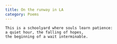 ```yaml
---
title: On the runway in LA
category: Poems
---
```


    This is a schoolyard where souls learn patience:
    a quiet hour, the falling of hopes,
    the beginning of a wait interminable.



